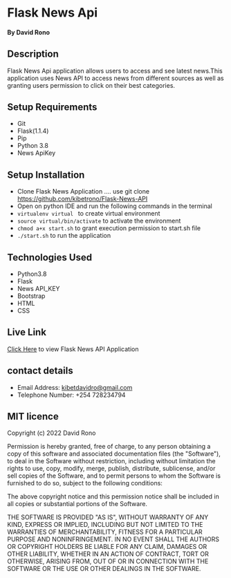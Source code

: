 # Flask News Api
#### By David Rono

## Description
Flask News Api application allows  users to access and see latest news.This application uses News API to access news from different sources as well as granting users permission to click on their best categories.

## Setup Requirements
- Git
- Flask(1.1.4)
- Pip
- Python 3.8
- News ApiKey 

## Setup Installation
* Clone  Flask News Application .... use git clone https://github.com/kibetrono/Flask-News-API
* Open on python IDE and run the following commands in the terminal
* ```virtualenv virtual ``` to create virtual environment
* ```source virtual/bin/activate``` to activate the environment
* ```chmod a+x start.sh``` to grant execution permission to start.sh file
* ```./start.sh``` to run the application

## Technologies Used
* Python3.8
* Flask
* News API_KEY
* Bootstrap
* HTML
* CSS

## Live Link

[Click Here]( https://flask-news-application.herokuapp.com/) to view Flask News API Application

##  contact details 
* Email Address: kibetdavidro@gmail.com
* Telephone Number: +254 728234794

## MIT licence
<p>Copyright (c) 2022 David Rono </p>

Permission is hereby granted, free of charge, to any person obtaining
a copy of this software and associated documentation files (the
"Software"), to deal in the Software without restriction, including
without limitation the rights to use, copy, modify, merge, publish,
distribute, sublicense, and/or sell copies of the Software, and to
permit persons to whom the Software is furnished to do so, subject to
the following conditions:

The above copyright notice and this permission notice shall be
included in all copies or substantial portions of the Software.

THE SOFTWARE IS PROVIDED "AS IS", WITHOUT WARRANTY OF ANY KIND,
EXPRESS OR IMPLIED, INCLUDING BUT NOT LIMITED TO THE WARRANTIES OF
MERCHANTABILITY, FITNESS FOR A PARTICULAR PURPOSE AND
NONINFRINGEMENT. IN NO EVENT SHALL THE AUTHORS OR COPYRIGHT HOLDERS BE
LIABLE FOR ANY CLAIM, DAMAGES OR OTHER LIABILITY, WHETHER IN AN ACTION
OF CONTRACT, TORT OR OTHERWISE, ARISING FROM, OUT OF OR IN CONNECTION
WITH THE SOFTWARE OR THE USE OR OTHER DEALINGS IN THE SOFTWARE.

